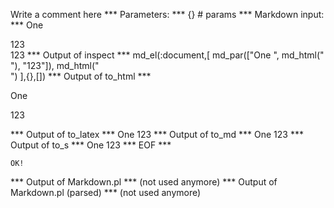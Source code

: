Write a comment here
*** Parameters: ***
{} # params 
*** Markdown input: ***
One
<div></div>123

<div></div>123
*** Output of inspect ***
md_el(:document,[
	md_par(["One ", md_html("<div></div>"), "123"]),
	md_html("<div></div>")
],{},[])
*** Output of to_html ***
<p>One <div />123</p>
<div />
*** Output of to_latex ***
One 123
*** Output of to_md ***
One 123
*** Output of to_s ***
One 123
*** EOF ***



	OK!



*** Output of Markdown.pl ***
(not used anymore)
*** Output of Markdown.pl (parsed) ***
(not used anymore)